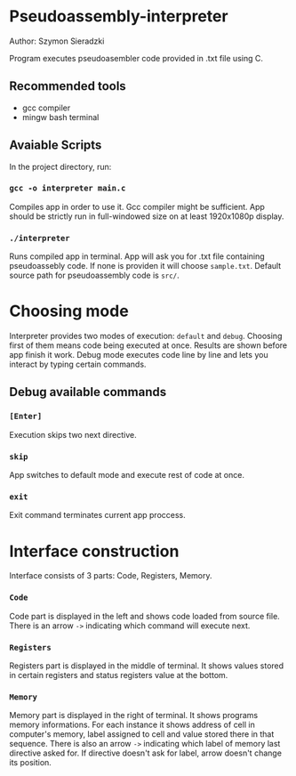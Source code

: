 # Pseudoassembly-interpreter
Author: Szymon Sieradzki

Program executes pseudoasembler code provided in .txt file using C.

## Recommended tools

- gcc compiler
- mingw bash terminal

## Avaiable Scripts

In the project directory, run:

### `gcc -o interpreter main.c`

Compiles app in order to use it. Gcc compiler might be sufficient.
App should be strictly run in full-windowed size on at least 1920x1080p display. 

### `./interpreter`

Runs compiled app in terminal. App will ask you for .txt file containing pseudoassebly code.  If none is providen it will choose `sample.txt`. Default source path for pseudoassembly code is `src/`.

# Choosing mode

Interpreter provides two modes of execution: `default` and `debug`. Choosing first of them means code being executed at once. Results are shown before app finish it work. Debug mode executes code line by line and lets you interact by typing certain commands.

## Debug available commands

### `[Enter]`

Execution skips two next directive.

### `skip`

App switches to default mode and execute rest of code at once.

### `exit`

Exit command terminates current app proccess.

# Interface construction

Interface consists of 3 parts: Code, Registers, Memory.

### `Code` 

Code part is displayed in the left and shows code loaded from source file.
There is an arrow `->` indicating which command will execute next.

### `Registers`

Registers part is displayed in the middle of terminal. It shows values stored in certain registers and status registers value at the bottom.

### `Memory`

Memory part is displayed in the right of terminal. It shows programs memory informations. For each instance it shows address of cell in computer's memory, label assigned to cell and value stored there in that sequence. There is also an arrow `->` indicating which label of memory last directive asked for. If directive doesn't ask for label, arrow doesn't change its position.